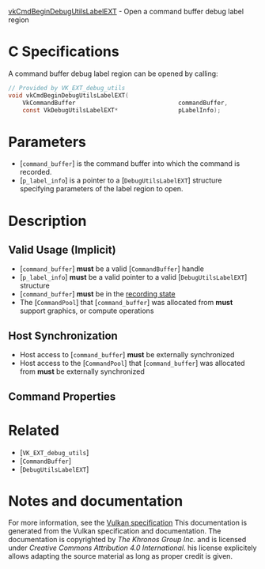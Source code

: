 [vkCmdBeginDebugUtilsLabelEXT](https://www.khronos.org/registry/vulkan/specs/1.3-extensions/man/html/vkCmdBeginDebugUtilsLabelEXT.html) - Open a command buffer debug label region

# C Specifications
A command buffer debug label region can be opened by calling:
```c
// Provided by VK_EXT_debug_utils
void vkCmdBeginDebugUtilsLabelEXT(
    VkCommandBuffer                             commandBuffer,
    const VkDebugUtilsLabelEXT*                 pLabelInfo);
```

# Parameters
- [`command_buffer`] is the command buffer into which the command is recorded.
- [`p_label_info`] is a pointer to a [`DebugUtilsLabelEXT`] structure specifying parameters of the label region to open.

# Description
## Valid Usage (Implicit)
-  [`command_buffer`] **must**  be a valid [`CommandBuffer`] handle
-  [`p_label_info`] **must**  be a valid pointer to a valid [`DebugUtilsLabelEXT`] structure
-  [`command_buffer`] **must**  be in the [recording state]()
-    The [`CommandPool`] that [`command_buffer`] was allocated from  **must**  support graphics, or compute operations

## Host Synchronization
- Host access to [`command_buffer`] **must**  be externally synchronized
- Host access to the [`CommandPool`] that [`command_buffer`] was allocated from  **must**  be externally synchronized

## Command Properties

# Related
- [`VK_EXT_debug_utils`]
- [`CommandBuffer`]
- [`DebugUtilsLabelEXT`]

# Notes and documentation
For more information, see the [Vulkan specification](https://www.khronos.org/registry/vulkan/specs/1.3-extensions/html/vkspec.html)
This documentation is generated from the Vulkan specification and documentation.
The documentation is copyrighted by *The Khronos Group Inc.* and is licensed under *Creative Commons Attribution 4.0 International*.
his license explicitely allows adapting the source material as long as proper credit is given.
        